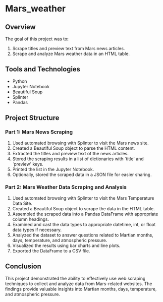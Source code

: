 # Mars_weather
## Overview

The goal of this project was to:

1. Scrape titles and preview text from Mars news articles.
2. Scrape and analyze Mars weather data in an HTML table.

## Tools and Technologies

- Python
- Jupyter Notebook
- Beautiful Soup
- Splinter
- Pandas

## Project Structure

### Part 1: Mars News Scraping

1. Used automated browsing with Splinter to visit the Mars news site.
2. Created a Beautiful Soup object to parse the HTML content.
3. Extracted the titles and preview text of the news articles.
4. Stored the scraping results in a list of dictionaries with 'title' and 'preview' keys.
5. Printed the list in the Jupyter Notebook.
6. Optionally, stored the scraped data in a JSON file for easier sharing.

### Part 2: Mars Weather Data Scraping and Analysis

1. Used automated browsing with Splinter to visit the Mars Temperature Data Site.
2. Created a Beautiful Soup object to scrape the data in the HTML table.
3. Assembled the scraped data into a Pandas DataFrame with appropriate column headings.
4. Examined and cast the data types to appropriate datetime, int, or float data types if necessary.
5. Analyzed the dataset to answer questions related to Martian months, days, temperature, and atmospheric pressure.
6. Visualized the results using bar charts and line plots.
7. Exported the DataFrame to a CSV file.

## Conclusion

This project demonstrated the ability to effectively use web scraping techniques to collect and analyze data from Mars-related websites. The findings provide valuable insights into Martian months, days, temperature, and atmospheric pressure.
